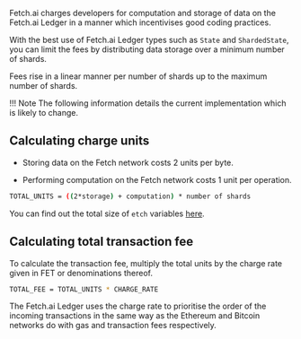 Fetch.ai charges developers for computation and storage of data on the Fetch.ai Ledger in a manner which incentivises good coding practices.

With the best use of Fetch.ai Ledger types such as `State` and `ShardedState`, you can limit the fees by distributing data storage over a minimum number of shards.

Fees rise in a linear manner per number of shards up to the maximum number of shards.


!!!	Note
	The following information details the current implementation which is likely to change.


## Calculating charge units

* Storing data on the Fetch network costs 2 units per byte.

* Performing computation on the Fetch network costs 1 unit per operation.


``` bash
TOTAL_UNITS = ((2*storage) + computation) * number of shards
```

You can find out the total size of `etch` variables <a href="../.././etch-language/variables/#data-size" target=_blank>here</a>.



## Calculating total transaction fee

To calculate the transaction fee, multiply the total units by the charge rate given in FET or denominations thereof.

``` bash
TOTAL_FEE = TOTAL_UNITS * CHARGE_RATE
```

The Fetch.ai Ledger uses the charge rate to prioritise the order of the incoming transactions in the same way as the Ethereum and Bitcoin networks do with gas and transaction fees respectively.




<br/>